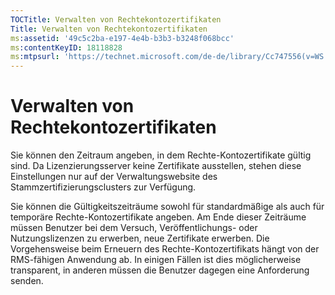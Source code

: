 ```yaml
---
TOCTitle: Verwalten von Rechtekontozertifikaten
Title: Verwalten von Rechtekontozertifikaten
ms:assetid: '49c5c2ba-e197-4e4b-b3b3-b3248f068bcc'
ms:contentKeyID: 18118828
ms:mtpsurl: 'https://technet.microsoft.com/de-de/library/Cc747556(v=WS.10)'
---
```


Verwalten von Rechtekontozertifikaten
=====================================

Sie können den Zeitraum angeben, in dem Rechte-Kontozertifikate gültig sind. Da Lizenzierungsserver keine Zertifikate ausstellen, stehen diese Einstellungen nur auf der Verwaltungswebsite des Stammzertifizierungsclusters zur Verfügung.

Sie können die Gültigkeitszeiträume sowohl für standardmäßige als auch für temporäre Rechte-Kontozertifikate angeben. Am Ende dieser Zeiträume müssen Benutzer bei dem Versuch, Veröffentlichungs- oder Nutzungslizenzen zu erwerben, neue Zertifikate erwerben. Die Vorgehensweise beim Erneuern des Rechte-Kontozertifikats hängt von der RMS-fähigen Anwendung ab. In einigen Fällen ist dies möglicherweise transparent, in anderen müssen die Benutzer dagegen eine Anforderung senden.